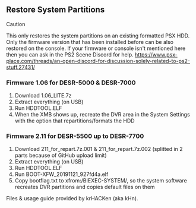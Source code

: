 ## Restore System Partitions

> [!CAUTION]
> This only restores the system partitions on an existing formatted PSX HDD.
> Only the firmware version that has been installed before can be also restored on the console.
> If your firmware or console isn't mentioned here then you can ask in the PS2 Scene Discord for help.
> https://www.psx-place.com/threads/an-open-discord-for-discussion-solely-related-to-ps2-stuff.27431/

### Firmware 1.06 for DESR-5000 & DESR-7000
1. Download 1.06_LITE.7z
2. Extract everything (on USB)
3. Run HDDTOOL.ELF
4. When the XMB shows up, recreate the DVR area in the System Settings with the option that repartitions/formats the HDD

### Firmware 2.11 for DESR-5500 up to DESR-7700
1. Download 211_for_repart.7z.001 & 211_for_repart.7z.002 (splitted in 2 parts because of GitHub upload limit)
2. Extract everything (on USB)
3. Run HDDTOOL.ELF
4. Run BOOT-XFW_20191121_927fd4a.elf
5. Copy bootflag.txt to xfrom:/BIEXEC-SYSTEM/, so the system software recreates DVR partitions and copies default files on them

Files & usage guide provided by krHACKen (aka kHn).